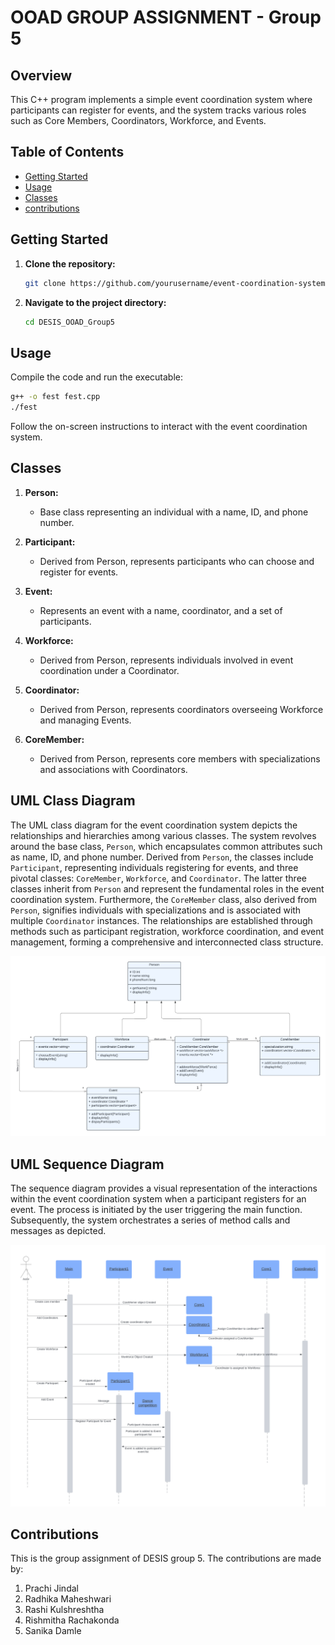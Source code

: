 # OOAD GROUP ASSIGNMENT - Group 5

## Overview

This C++ program implements a simple event coordination system where participants can register for events, and the system tracks various roles such as Core Members, Coordinators, Workforce, and Events.

## Table of Contents

- [Getting Started](#getting-started)
- [Usage](#usage)
- [Classes](#classes)
- [contributions](#contributions)

## Getting Started

1. **Clone the repository:**

    ```bash
    git clone https://github.com/yourusername/event-coordination-system.git
    ```

2. **Navigate to the project directory:**

    ```bash
    cd DESIS_OOAD_Group5
    ```

## Usage

Compile the code and run the executable:

```bash
g++ -o fest fest.cpp
./fest
```

Follow the on-screen instructions to interact with the event coordination system.

## Classes

1. **Person:**
    - Base class representing an individual with a name, ID, and phone number.

2. **Participant:**
    - Derived from Person, represents participants who can choose and register for events.

3. **Event:**
    - Represents an event with a name, coordinator, and a set of participants.

4. **Workforce:**
    - Derived from Person, represents individuals involved in event coordination under a Coordinator.

5. **Coordinator:**
    - Derived from Person, represents coordinators overseeing Workforce and managing Events.

6. **CoreMember:**
    - Derived from Person, represents core members with specializations and associations with Coordinators.
  
## UML Class Diagram
The UML class diagram for the event coordination system depicts the relationships and hierarchies among various classes. The system revolves around the base class, `Person`, which encapsulates common attributes such as name, ID, and phone number. Derived from `Person`, the classes include `Participant`, representing individuals registering for events, and three pivotal classes: `CoreMember`, `Workforce`, and `Coordinator`. The latter three classes inherit from `Person` and represent the fundamental roles in the event coordination system. Furthermore, the `CoreMember` class, also derived from `Person`, signifies individuals with specializations and is associated with multiple `Coordinator` instances. The relationships are established through methods such as participant registration, workforce coordination, and event management, forming a comprehensive and interconnected class structure.


![UML Class Diagram](https://raw.githubusercontent.com/r4dhika/DESIS_OOAD_Group5/master/class_diagram.png)

## UML Sequence Diagram
The sequence diagram provides a visual representation of the interactions within the event coordination system when a participant registers for an event. The process is initiated by the user triggering the main function. Subsequently, the system orchestrates a series of method calls and messages as depicted.

![Sequence Diagram](https://raw.githubusercontent.com/r4dhika/DESIS_OOAD_Group5/master/sequence_diagram.png)

## Contributions
This is the group assignment of DESIS group 5.
The contributions are made by:
1. Prachi Jindal
2. Radhika Maheshwari
3. Rashi Kulshreshtha
4. Rishmitha Rachakonda
5. Sanika Damle

